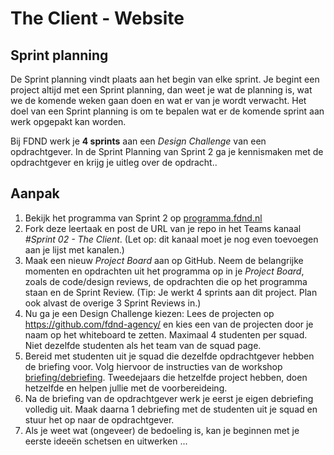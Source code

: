 # The Client - Website

## Sprint planning

De Sprint planning vindt plaats aan het begin van elke sprint. 
Je begint een project altijd met een Sprint planning, dan weet je wat de planning is, wat we de komende weken gaan doen en wat er van je wordt verwacht.
Het doel van een Sprint planning is om te bepalen wat er de komende sprint aan werk opgepakt kan worden.

Bij FDND werk je **4 sprints** aan een _Design Challenge_ van een opdrachtgever. 
In de Sprint Planning van Sprint 2 ga je kennismaken met de opdrachtgever en krijg je uitleg over de opdracht.. 


## Aanpak

1. Bekijk het programma van Sprint 2 op [programma.fdnd.nl](https://programma.fdnd.nl/)
2. Fork deze leertaak en post de URL van je repo in het Teams kanaal _#Sprint 02 - The Client_. (Let op: dit kanaal moet je nog even toevoegen aan je lijst met kanalen.)
3. Maak een nieuw _Project Board_ aan op GitHub. Neem de belangrijke momenten en opdrachten uit het programma op in je _Project Board_, zoals de code/design reviews, de opdrachten die op het programma staan en de Sprint Review. (Tip: Je werkt 4 sprints aan dit project. Plan ook alvast de overige 3 Sprint Reviews in.)
4. Nu ga je een Design Challenge kiezen: Lees de projecten op https://github.com/fdnd-agency/ en kies een van de projecten door je naam op het whiteboard te zetten. Maximaal 4 studenten per squad. Niet dezelfde studenten als het team van de squad page.
5. Bereid met studenten uit je squad die dezelfde opdrachtgever hebben de briefing voor. Volg hiervoor de instructies van de workshop [briefing/debriefing](briefing-debriefing.md). Tweedejaars die hetzelfde project hebben, doen hetzelfde en helpen jullie met de voorbereideing.
6. Na de briefing van de opdrachtgever werk je eerst je eigen debriefing volledig uit. Maak daarna 1 debriefing met de studenten uit je squad en stuur het op naar de opdrachtgever.
7. Als je weet wat (ongeveer) de bedoeling is, kan je beginnen met je eerste ideeën schetsen en uitwerken ... 
